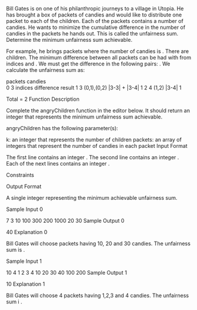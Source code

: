 Bill Gates is on one of his philanthropic journeys to a village in Utopia. He has brought a box of packets of candies and would like to distribute one packet to each of the children. Each of the packets contains a number of candies. He wants to minimize the cumulative difference in the number of candies in the packets he hands out. This is called the unfairness sum. Determine the minimum unfairness sum achievable.

For example, he brings  packets where the number of candies is . There are  children. The minimum difference between all packets can be had with  from indices  and . We must get the difference in the following pairs: . We calculate the unfairness sum as:

packets candies				
0	3		indices		difference	result
1	3		(0,1),(0,2)	|3-3| + |3-4|	1 
2	4		(1,2)		|3-4|		1

Total = 2
Function Description

Complete the angryChildren function in the editor below. It should return an integer that represents the minimum unfairness sum achievable.

angryChildren has the following parameter(s):

k: an integer that represents the number of children
packets: an array of integers that represent the number of candies in each packet
Input Format

The first line contains an integer .
The second line contains an integer .
Each of the next  lines contains an integer .

Constraints




Output Format

A single integer representing the minimum achievable unfairness sum.

Sample Input 0

7
3
10
100
300
200
1000
20
30
Sample Output 0

40
Explanation 0

Bill Gates will choose packets having 10, 20 and 30 candies. The unfairness sum is .

Sample Input 1

10
4
1
2
3
4
10
20
30
40
100
200
Sample Output 1

10
Explanation 1

Bill Gates will choose 4 packets having 1,2,3 and 4 candies. The unfairness sum i .
